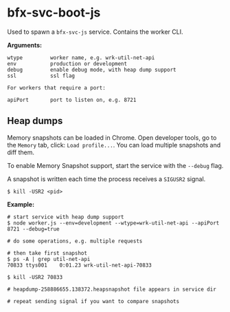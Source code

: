 # bfx-svc-boot-js

Used to spawn a `bfx-svc-js` service. Contains the worker CLI.

**Arguments:**

```
wtype         worker name, e.g. wrk-util-net-api
env           production or development
debug         enable debug mode, with heap dump support
ssl           ssl flag

For workers that require a port:

apiPort       port to listen on, e.g. 8721
```

## Heap dumps

Memory snapshots can be loaded in Chrome. Open developer tools, go to the `Memory` tab, click: `Load profile...`. You can load multiple snapshots and diff them.


To enable Memory Snapshot support, start the service with the `--debug` flag.

A snapshot is written each time the process receives a `SIGUSR2` signal.

```
$ kill -USR2 <pid>
```
**Example:**

```
# start service with heap dump support
$ node worker.js --env=development --wtype=wrk-util-net-api --apiPort 8721 --debug=true

# do some operations, e.g. multiple requests

# then take first snapshot
$ ps -A | grep util-net-api
70833 ttys001    0:01.23 wrk-util-net-api-70833

$ kill -USR2 70833

# heapdump-258886655.138372.heapsnapshot file appears in service dir

# repeat sending signal if you want to compare snapshots
```
